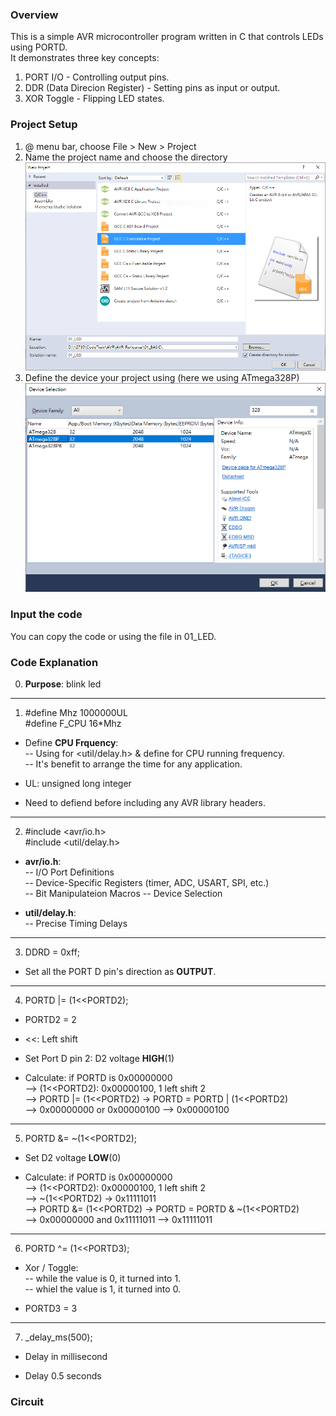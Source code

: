 ### Overview
This is a simple AVR microcontroller program written in C that controls LEDs using PORTD.  
It demonstrates three key concepts:  
1. PORT I/O - Controlling output pins.
2. DDR (Data Direcion Register) - Setting pins as input or output.
3. XOR Toggle - Flipping LED states.

### Project Setup
1. @ menu bar, choose File > New > Project
2. Name the project name and choose the directory   
![Name Project](Create_Project.PNG)
3. Define the device your project using (here we using ATmega328P)
![Device Select](Device_Select.PNG)

### Input the code
You can copy the code or using the file in 01_LED.

### Code Explanation
0. **Purpose**: blink led

---
1.  #define Mhz 1000000UL  
    #define F_CPU 16*Mhz

- Define **CPU Frquency**:  
-- Using for <util/delay.h> & define for CPU running frequency.   
-- It's benefit to arrange the time for any application.

- UL: unsigned long integer
- Need to defiend before including any AVR library headers.

---
2.  #include <avr/io.h>  
    #include <util/delay.h>

- **avr/io.h**:   
-- I/O Port Definitions  
-- Device-Specific Registers (timer, ADC, USART, SPI, etc.)  
-- Bit Manipulateion Macros
-- Device Selection

- **util/delay.h**:  
-- Precise Timing Delays

---
3. DDRD = 0xff;

- Set all the PORT D pin's direction as **OUTPUT**.

---
4. PORTD |= (1<<PORTD2);

- PORTD2 = 2

- <<: Left shift

- Set Port D pin 2: D2 voltage **HIGH**(1)

- Calculate: if PORTD is 0x00000000  
--> (1<<PORTD2): 0x00000100, 1 left shift 2  
--> PORTD |= (1<<PORTD2) -> PORTD = PORTD | (1<<PORTD2)  
--> 0x00000000 or 0x00000100
--> 0x00000100 

---
5. PORTD &= ~(1<<PORTD2);

- Set D2 voltage **LOW**(0)

- Calculate: if PORTD is 0x00000000  
--> (1<<PORTD2): 0x00000100, 1 left shift 2   
--> ~(1<<PORTD2) -> 0x11111011   
--> PORTD &= (1<<PORTD2) -> PORTD = PORTD & ~(1<<PORTD2)  
--> 0x00000000 and 0x11111011
--> 0x11111011

---
6. PORTD ^= (1<<PORTD3);

- Xor / Toggle:  
-- while the value is 0, it turned into 1.  
-- whiel the value is 1, it turned into 0.

- PORTD3 = 3

---

7. _delay_ms(500);

- Delay in millisecond

- Delay 0.5 seconds


### Circuit